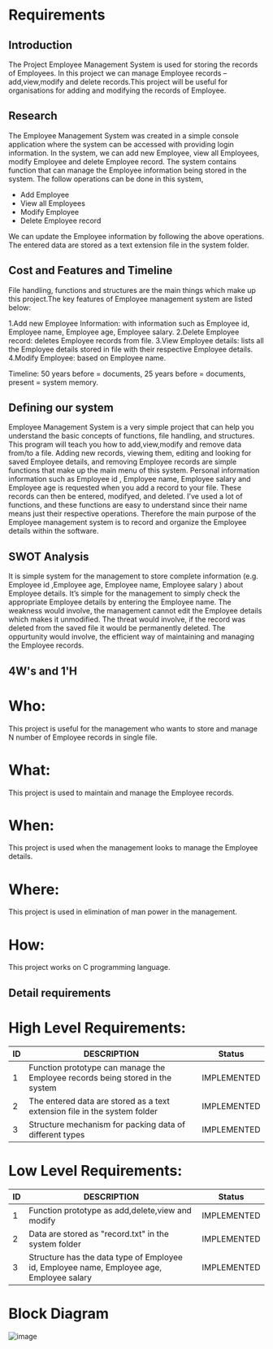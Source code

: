 # Requirements
## Introduction

The Project Employee Management System is used for storing the records of Employees. In this project we can manage Employee records – add,view,modify and delete records.This project will be useful for organisations for adding and modifying the records of Employee.


## Research

The Employee Management System was created in a simple console application where the system can be accessed with providing  login information. In the system, we can add new Employee, view all Employees, modify Employee and delete Employee record. The system contains function that can manage the Employee information being stored in the system. The follow operations can be done in this system,

- Add Employee 
- View all Employees
- Modify Employee 
- Delete Employee record

We can update the Employee information by following the above operations. The entered data are stored as a text extension file in the system folder.


## Cost and Features and Timeline

File handling, functions and structures are the main things which make up this project.The key features of Employee management system are listed below:

1.Add new Employee Information: 
with information such as Employee id, Employee name, Employee age, Employee salary.
2.Delete Employee record: 
deletes Employee records from file.
3.View Employee details: 
lists all the Employee details stored in file with their respective Employee details.
4.Modify Employee: 
based on Employee name.

Timeline: 50 years before = documents,
          25 years before = documents,
           present        = system memory.

## Defining our system

Employee Management System is a very simple project that can help you understand the basic concepts of functions, file handling, and structures. This program will teach you how to add,view,modify and remove data from/to a file. Adding new records, viewing them, editing and looking for saved Employee details, and removing Employee records are simple functions that make up the main menu of this system. Personal information information such as Employee id , Employee name, Employee salary and Employee age is requested when you add a record to your file. These records can then be entered, modifyed, and deleted. I’ve used a lot of functions, and these functions are easy to understand since their name means just their respective operations. Therefore the main purpose of the Employee management system is to record and organize the Employee details within the software.

## SWOT Analysis

It is simple system for the management to store complete information (e.g. Employee id ,Employee age, Employee name, Employee salary ) about Employee details. It’s simple for the management to simply check the appropriate Employee details by entering the Employee name. The weakness would involve, the management cannot edit the Employee details which makes it unmodified. The threat would involve, if the record was deleted from the saved file it would be permanently deleted. The oppurtunity would involve, the efficient way of maintaining and managing the Employee records.

## 4W's and 1'H
# Who:
This project is useful for the management who wants to store and manage N number of Employee records in single file.

# What:
This project is used to maintain and manage the Employee records.

# When:
This project is used when the management looks to manage the Employee details.

# Where:
This project is used in elimination of man power in the management.

# How:
This project works on C programming language.

## Detail requirements
# High Level Requirements:
| ID | DESCRIPTION | Status |
| ------ | ------ | ------ |
| 1 |Function prototype can manage the Employee records being stored in the system| IMPLEMENTED |
| 2 | The entered data are stored as a text extension file in the system folder | IMPLEMENTED |
| 3 | Structure mechanism for packing data of different types  | IMPLEMENTED |
# Low Level Requirements:
| ID | DESCRIPTION | Status |
| ------ | ------ | ------ |
| 1 |Function prototype as add,delete,view and modify| IMPLEMENTED |
| 2 | Data are stored as "record.txt" in the system folder | IMPLEMENTED |
| 3 | Structure has the data type of  Employee id, Employee name, Employee age, Employee salary | IMPLEMENTED |

# Block Diagram
![image](https://user-images.githubusercontent.com/101259618/160379049-c7d52490-9ede-4a1d-bb19-5f8973ea80c5.png)
